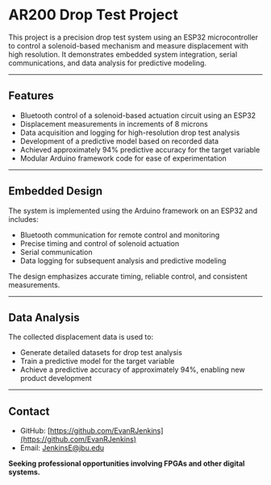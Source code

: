 # AR200 Drop Test Project

This project is a precision drop test system using an ESP32 microcontroller to control a solenoid-based mechanism and measure displacement with high resolution. It demonstrates embedded system integration, serial communications, and data analysis for predictive modeling.

---

## Features

* Bluetooth control of a solenoid-based actuation circuit using an ESP32
* Displacement measurements in increments of 8 microns
* Data acquisition and logging for high-resolution drop test analysis
* Development of a predictive model based on recorded data
* Achieved approximately 94% predictive accuracy for the target variable
* Modular Arduino framework code for ease of experimentation

---

## Embedded Design

The system is implemented using the Arduino framework on an ESP32 and includes:

* Bluetooth communication for remote control and monitoring
* Precise timing and control of solenoid actuation
* Serial communication
* Data logging for subsequent analysis and predictive modeling

The design emphasizes accurate timing, reliable control, and consistent measurements.

---

## Data Analysis

The collected displacement data is used to:

* Generate detailed datasets for drop test analysis
* Train a predictive model for the target variable
* Achieve a predictive accuracy of approximately 94%, enabling new product development

---

## Contact

* GitHub: [https://github.com/EvanRJenkins](https://github.com/EvanRJenkins)
* Email: [JenkinsE@jbu.edu](mailto:JenkinsE@jbu.edu)

**Seeking professional opportunities involving FPGAs and other digital systems.**

